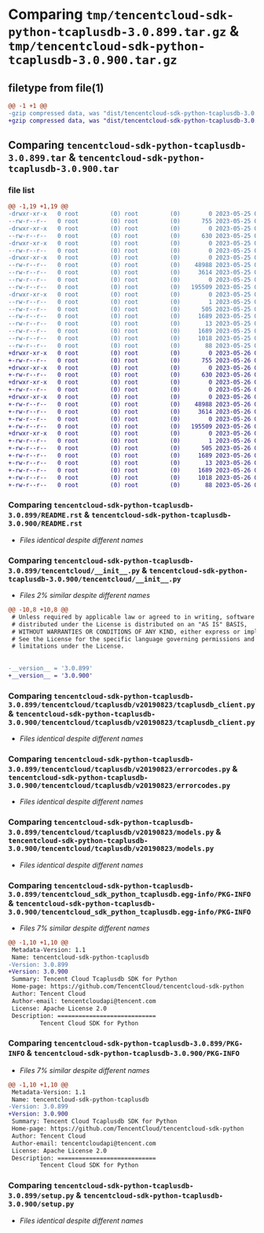 # Comparing `tmp/tencentcloud-sdk-python-tcaplusdb-3.0.899.tar.gz` & `tmp/tencentcloud-sdk-python-tcaplusdb-3.0.900.tar.gz`

## filetype from file(1)

```diff
@@ -1 +1 @@
-gzip compressed data, was "dist/tencentcloud-sdk-python-tcaplusdb-3.0.899.tar", last modified: Thu May 25 00:36:37 2023, max compression
+gzip compressed data, was "dist/tencentcloud-sdk-python-tcaplusdb-3.0.900.tar", last modified: Fri May 26 02:27:59 2023, max compression
```

## Comparing `tencentcloud-sdk-python-tcaplusdb-3.0.899.tar` & `tencentcloud-sdk-python-tcaplusdb-3.0.900.tar`

### file list

```diff
@@ -1,19 +1,19 @@
-drwxr-xr-x   0 root         (0) root         (0)        0 2023-05-25 00:36:37.000000 tencentcloud-sdk-python-tcaplusdb-3.0.899/
--rw-r--r--   0 root         (0) root         (0)      755 2023-05-25 00:36:37.000000 tencentcloud-sdk-python-tcaplusdb-3.0.899/README.rst
-drwxr-xr-x   0 root         (0) root         (0)        0 2023-05-25 00:36:37.000000 tencentcloud-sdk-python-tcaplusdb-3.0.899/tencentcloud/
--rw-r--r--   0 root         (0) root         (0)      630 2023-05-25 00:36:37.000000 tencentcloud-sdk-python-tcaplusdb-3.0.899/tencentcloud/__init__.py
-drwxr-xr-x   0 root         (0) root         (0)        0 2023-05-25 00:36:37.000000 tencentcloud-sdk-python-tcaplusdb-3.0.899/tencentcloud/tcaplusdb/
--rw-r--r--   0 root         (0) root         (0)        0 2023-05-25 00:36:37.000000 tencentcloud-sdk-python-tcaplusdb-3.0.899/tencentcloud/tcaplusdb/__init__.py
-drwxr-xr-x   0 root         (0) root         (0)        0 2023-05-25 00:36:37.000000 tencentcloud-sdk-python-tcaplusdb-3.0.899/tencentcloud/tcaplusdb/v20190823/
--rw-r--r--   0 root         (0) root         (0)    48988 2023-05-25 00:36:37.000000 tencentcloud-sdk-python-tcaplusdb-3.0.899/tencentcloud/tcaplusdb/v20190823/tcaplusdb_client.py
--rw-r--r--   0 root         (0) root         (0)     3614 2023-05-25 00:36:37.000000 tencentcloud-sdk-python-tcaplusdb-3.0.899/tencentcloud/tcaplusdb/v20190823/errorcodes.py
--rw-r--r--   0 root         (0) root         (0)        0 2023-05-25 00:36:37.000000 tencentcloud-sdk-python-tcaplusdb-3.0.899/tencentcloud/tcaplusdb/v20190823/__init__.py
--rw-r--r--   0 root         (0) root         (0)   195509 2023-05-25 00:36:37.000000 tencentcloud-sdk-python-tcaplusdb-3.0.899/tencentcloud/tcaplusdb/v20190823/models.py
-drwxr-xr-x   0 root         (0) root         (0)        0 2023-05-25 00:36:37.000000 tencentcloud-sdk-python-tcaplusdb-3.0.899/tencentcloud_sdk_python_tcaplusdb.egg-info/
--rw-r--r--   0 root         (0) root         (0)        1 2023-05-25 00:36:37.000000 tencentcloud-sdk-python-tcaplusdb-3.0.899/tencentcloud_sdk_python_tcaplusdb.egg-info/dependency_links.txt
--rw-r--r--   0 root         (0) root         (0)      505 2023-05-25 00:36:37.000000 tencentcloud-sdk-python-tcaplusdb-3.0.899/tencentcloud_sdk_python_tcaplusdb.egg-info/SOURCES.txt
--rw-r--r--   0 root         (0) root         (0)     1689 2023-05-25 00:36:37.000000 tencentcloud-sdk-python-tcaplusdb-3.0.899/tencentcloud_sdk_python_tcaplusdb.egg-info/PKG-INFO
--rw-r--r--   0 root         (0) root         (0)       13 2023-05-25 00:36:37.000000 tencentcloud-sdk-python-tcaplusdb-3.0.899/tencentcloud_sdk_python_tcaplusdb.egg-info/top_level.txt
--rw-r--r--   0 root         (0) root         (0)     1689 2023-05-25 00:36:37.000000 tencentcloud-sdk-python-tcaplusdb-3.0.899/PKG-INFO
--rw-r--r--   0 root         (0) root         (0)     1018 2023-05-25 00:36:37.000000 tencentcloud-sdk-python-tcaplusdb-3.0.899/setup.py
--rw-r--r--   0 root         (0) root         (0)       88 2023-05-25 00:36:37.000000 tencentcloud-sdk-python-tcaplusdb-3.0.899/setup.cfg
+drwxr-xr-x   0 root         (0) root         (0)        0 2023-05-26 02:27:59.000000 tencentcloud-sdk-python-tcaplusdb-3.0.900/
+-rw-r--r--   0 root         (0) root         (0)      755 2023-05-26 02:27:59.000000 tencentcloud-sdk-python-tcaplusdb-3.0.900/README.rst
+drwxr-xr-x   0 root         (0) root         (0)        0 2023-05-26 02:27:59.000000 tencentcloud-sdk-python-tcaplusdb-3.0.900/tencentcloud/
+-rw-r--r--   0 root         (0) root         (0)      630 2023-05-26 02:27:59.000000 tencentcloud-sdk-python-tcaplusdb-3.0.900/tencentcloud/__init__.py
+drwxr-xr-x   0 root         (0) root         (0)        0 2023-05-26 02:27:59.000000 tencentcloud-sdk-python-tcaplusdb-3.0.900/tencentcloud/tcaplusdb/
+-rw-r--r--   0 root         (0) root         (0)        0 2023-05-26 02:27:59.000000 tencentcloud-sdk-python-tcaplusdb-3.0.900/tencentcloud/tcaplusdb/__init__.py
+drwxr-xr-x   0 root         (0) root         (0)        0 2023-05-26 02:27:59.000000 tencentcloud-sdk-python-tcaplusdb-3.0.900/tencentcloud/tcaplusdb/v20190823/
+-rw-r--r--   0 root         (0) root         (0)    48988 2023-05-26 02:27:59.000000 tencentcloud-sdk-python-tcaplusdb-3.0.900/tencentcloud/tcaplusdb/v20190823/tcaplusdb_client.py
+-rw-r--r--   0 root         (0) root         (0)     3614 2023-05-26 02:27:59.000000 tencentcloud-sdk-python-tcaplusdb-3.0.900/tencentcloud/tcaplusdb/v20190823/errorcodes.py
+-rw-r--r--   0 root         (0) root         (0)        0 2023-05-26 02:27:59.000000 tencentcloud-sdk-python-tcaplusdb-3.0.900/tencentcloud/tcaplusdb/v20190823/__init__.py
+-rw-r--r--   0 root         (0) root         (0)   195509 2023-05-26 02:27:59.000000 tencentcloud-sdk-python-tcaplusdb-3.0.900/tencentcloud/tcaplusdb/v20190823/models.py
+drwxr-xr-x   0 root         (0) root         (0)        0 2023-05-26 02:27:59.000000 tencentcloud-sdk-python-tcaplusdb-3.0.900/tencentcloud_sdk_python_tcaplusdb.egg-info/
+-rw-r--r--   0 root         (0) root         (0)        1 2023-05-26 02:27:59.000000 tencentcloud-sdk-python-tcaplusdb-3.0.900/tencentcloud_sdk_python_tcaplusdb.egg-info/dependency_links.txt
+-rw-r--r--   0 root         (0) root         (0)      505 2023-05-26 02:27:59.000000 tencentcloud-sdk-python-tcaplusdb-3.0.900/tencentcloud_sdk_python_tcaplusdb.egg-info/SOURCES.txt
+-rw-r--r--   0 root         (0) root         (0)     1689 2023-05-26 02:27:59.000000 tencentcloud-sdk-python-tcaplusdb-3.0.900/tencentcloud_sdk_python_tcaplusdb.egg-info/PKG-INFO
+-rw-r--r--   0 root         (0) root         (0)       13 2023-05-26 02:27:59.000000 tencentcloud-sdk-python-tcaplusdb-3.0.900/tencentcloud_sdk_python_tcaplusdb.egg-info/top_level.txt
+-rw-r--r--   0 root         (0) root         (0)     1689 2023-05-26 02:27:59.000000 tencentcloud-sdk-python-tcaplusdb-3.0.900/PKG-INFO
+-rw-r--r--   0 root         (0) root         (0)     1018 2023-05-26 02:27:59.000000 tencentcloud-sdk-python-tcaplusdb-3.0.900/setup.py
+-rw-r--r--   0 root         (0) root         (0)       88 2023-05-26 02:27:59.000000 tencentcloud-sdk-python-tcaplusdb-3.0.900/setup.cfg
```

### Comparing `tencentcloud-sdk-python-tcaplusdb-3.0.899/README.rst` & `tencentcloud-sdk-python-tcaplusdb-3.0.900/README.rst`

 * *Files identical despite different names*

### Comparing `tencentcloud-sdk-python-tcaplusdb-3.0.899/tencentcloud/__init__.py` & `tencentcloud-sdk-python-tcaplusdb-3.0.900/tencentcloud/__init__.py`

 * *Files 2% similar despite different names*

```diff
@@ -10,8 +10,8 @@
 # Unless required by applicable law or agreed to in writing, software
 # distributed under the License is distributed on an "AS IS" BASIS,
 # WITHOUT WARRANTIES OR CONDITIONS OF ANY KIND, either express or implied.
 # See the License for the specific language governing permissions and
 # limitations under the License.
 
 
-__version__ = '3.0.899'
+__version__ = '3.0.900'
```

### Comparing `tencentcloud-sdk-python-tcaplusdb-3.0.899/tencentcloud/tcaplusdb/v20190823/tcaplusdb_client.py` & `tencentcloud-sdk-python-tcaplusdb-3.0.900/tencentcloud/tcaplusdb/v20190823/tcaplusdb_client.py`

 * *Files identical despite different names*

### Comparing `tencentcloud-sdk-python-tcaplusdb-3.0.899/tencentcloud/tcaplusdb/v20190823/errorcodes.py` & `tencentcloud-sdk-python-tcaplusdb-3.0.900/tencentcloud/tcaplusdb/v20190823/errorcodes.py`

 * *Files identical despite different names*

### Comparing `tencentcloud-sdk-python-tcaplusdb-3.0.899/tencentcloud/tcaplusdb/v20190823/models.py` & `tencentcloud-sdk-python-tcaplusdb-3.0.900/tencentcloud/tcaplusdb/v20190823/models.py`

 * *Files identical despite different names*

### Comparing `tencentcloud-sdk-python-tcaplusdb-3.0.899/tencentcloud_sdk_python_tcaplusdb.egg-info/PKG-INFO` & `tencentcloud-sdk-python-tcaplusdb-3.0.900/tencentcloud_sdk_python_tcaplusdb.egg-info/PKG-INFO`

 * *Files 7% similar despite different names*

```diff
@@ -1,10 +1,10 @@
 Metadata-Version: 1.1
 Name: tencentcloud-sdk-python-tcaplusdb
-Version: 3.0.899
+Version: 3.0.900
 Summary: Tencent Cloud Tcaplusdb SDK for Python
 Home-page: https://github.com/TencentCloud/tencentcloud-sdk-python
 Author: Tencent Cloud
 Author-email: tencentcloudapi@tencent.com
 License: Apache License 2.0
 Description: ============================
         Tencent Cloud SDK for Python
```

### Comparing `tencentcloud-sdk-python-tcaplusdb-3.0.899/PKG-INFO` & `tencentcloud-sdk-python-tcaplusdb-3.0.900/PKG-INFO`

 * *Files 7% similar despite different names*

```diff
@@ -1,10 +1,10 @@
 Metadata-Version: 1.1
 Name: tencentcloud-sdk-python-tcaplusdb
-Version: 3.0.899
+Version: 3.0.900
 Summary: Tencent Cloud Tcaplusdb SDK for Python
 Home-page: https://github.com/TencentCloud/tencentcloud-sdk-python
 Author: Tencent Cloud
 Author-email: tencentcloudapi@tencent.com
 License: Apache License 2.0
 Description: ============================
         Tencent Cloud SDK for Python
```

### Comparing `tencentcloud-sdk-python-tcaplusdb-3.0.899/setup.py` & `tencentcloud-sdk-python-tcaplusdb-3.0.900/setup.py`

 * *Files identical despite different names*

